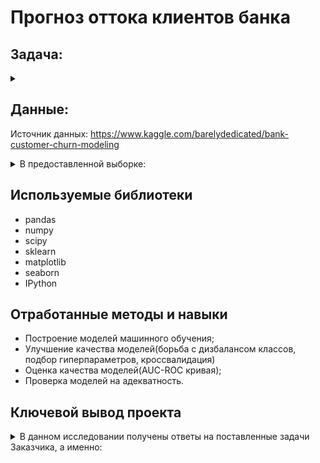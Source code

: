 # Прогноз оттока клиентов банка
## Задача:
<details><summary></summary>
  
Из «Бета-Банка» стали уходить клиенты. Каждый месяц. Немного, но заметно.\
Банковские маркетологи посчитали: сохранять текущих клиентов дешевле, чем привлекать новых.\
Нужно спрогнозировать, уйдёт клиент из банка в ближайшее время или нет.\
На основании предоставленых исторических данных о поведении клиентов и расторжении договоров с банком.\
Построить модель с предельно большим значением F1-меры.\
Дополнительно необходимо измерить AUC-ROC, сравнивая её значение с F1-мерой.
</details>

## Данные:
Источник данных: https://www.kaggle.com/barelydedicated/bank-customer-churn-modeling
<details><summary>В предоставленной выборке:</summary>
  
|Признаки|Интерпретация|
|:--- |:----------- |
|`RowNumber`| — индекс строки в данных|
|`CustomerId`| — уникальный идентификатор клиента|
|`Surname`| — фамилия|
|`CreditScore`| — кредитный рейтинг|
|`Geography`| — страна проживания|
|`Gender`| — пол|
|`Age`| — возраст|
|`Tenure`| — сколько лет человек является клиентом банка|
|`Balance`| — баланс на счёте|
|`NumOfProducts`| — количество продуктов банка, используемых клиентом|
|`HasCrCard`| — наличие кредитной карты|
|`IsActiveMember`| — активность клиента|
|`EstimatedSalary`| — предполагаемая зарплата|

|Целевой признак|Интерпретация|
|:--- |:----------- |
|`Exited`| — факт ухода клиента|
</details>

## Используемые библиотеки
* pandas
* numpy
* scipy
* sklearn
* matplotlib
* seaborn
* IPython

## Отработанные методы и навыки
* Построение моделей машинного обучения;
* Улучшение качества моделей(борьба с дизбалансом классов, подбор гиперпараметров, кроссвалидация)
* Оценка качества моделей(AUC-ROC кривая);
* Проверка моделей на адекватность.
## Ключевой вывод проекта

<details><summary>В данном исследовании получены ответы на поставленные задачи Заказчика, а именно:</summary>

|Вопросы|Выводы|
|:--- |:----------- |
|Нужно спрогнозировать, уйдёт клиент из банка в ближайшее время или нет.<br/>На основании предоставленых исторических данных о поведении клиентов и расторжении договоров с банком.<br/>Построить модель с предельно большим значением F1-меры(порог - 0.59).<br/>Дополнительно необходимо измерить AUC-ROC, сравнивая её значение с F1-мерой.|Подобранная модель на алгоритме `RandomForestClassifier` с параметрами:<ul><li>max_depth=11</li><li>n_estimators=148</li><li>class_weight='balanced'</li></ul>превысила минимальное пороговое значение f1 меры.<br/>Значение f1 меры подобранной модели - 0,63.<br/>AUC-ROC подобранной модели - 0.85.<br/>`f1 мера` - это среднее гармоническое полноты и точности(оценивает как хорошо модели удалось прогнозирование положительного класса и не переусердствовала ли она).<br/>`AUC-ROC` оценивает вероятность того, что случайно выбранный положительный объект будет будет иметь более высокую вероятность быть положительным.<br/>`AUC-ROC` более устойчив к несбалансированным моделям нежели `f1 мера`, его показатели на первичных(несбалансированных) моделях практически не изменились, а вот показатель `f1 меры` увеличивался по мере устранения дисбаланса в данных.|
